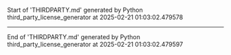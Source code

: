 Start of 'THIRDPARTY.md' generated by Python third_party_license_generator at 2025-02-21 01:03:02.479578

----------------------------------------

End of 'THIRDPARTY.md' generated by Python third_party_license_generator at 2025-02-21 01:03:02.479597
